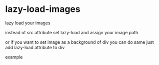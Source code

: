 # lazy-load-images
lazy load your images 

instead of src attribute set lazy-load and assign your image path 

or if you want to set image as a background of div  you can do same just 
add lazy-load attribute to div

example

<img lazy-load="your-image-path">

<div lazy-load="your-image-path"></div>
